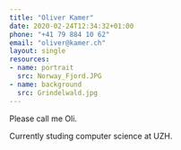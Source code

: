 ```yaml
---
title: "Oliver Kamer"
date: 2020-02-24T12:34:32+01:00
phone: "+41 79 884 10 62"
email: "oliver@kamer.ch"
layout: single
resources:
- name: portrait
  src: Norway_Fjord.JPG
- name: background
  src: Grindelwald.jpg
---
```

Please call me Oli.

Currently studing computer science at UZH.